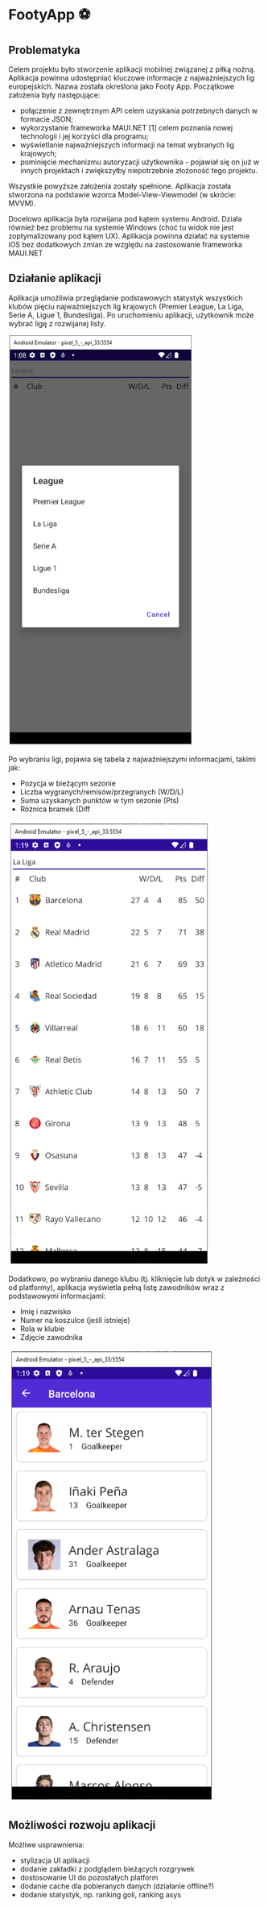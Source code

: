 # FootyApp ⚽

## Problematyka
Celem projektu było stworzenie aplikacji mobilnej związanej z piłką nożną. Aplikacja
powinna udostępniać kluczowe informacje z najważniejszych lig europejskich.
Nazwa została określona jako Footy App.
Początkowe założenia były następujące:
- połączenie z zewnętrznym API celem uzyskania potrzebnych danych
w formacie JSON;
- wykorzystanie frameworka MAUI.NET [1] celem poznania nowej technologii
i jej korzyści dla programu;
- wyświetlanie najważniejszych informacji na temat wybranych lig krajowych;
- pominięcie mechanizmu autoryzacji użytkownika - pojawiał się on już
w innych projektach i zwiększyłby niepotrzebnie złożoność tego projektu.

Wszystkie powyższe założenia zostały spełnione.
Aplikacja została stworzona na podstawie wzorca Model-View-Viewmodel
(w skrócie: MVVM).

Docelowo aplikacja była rozwijana pod kątem systemu Android. Działa również bez
problemu na systemie Windows (choć tu widok nie jest zoptymalizowany pod kątem
UX). Aplikacja powinna działać na systemie iOS bez dodatkowych zmian ze względu
na zastosowanie frameworka MAUI.NET

## Działanie aplikacji
Aplikacja umożliwia przeglądanie podstawowych statystyk wszystkich klubów pięciu
najważniejszych lig krajowych (Premier League, La Liga, Serie A, Ligue 1,
Bundesliga).
Po uruchomieniu aplikacji, użytkownik może wybrać ligę z rozwijanej listy.

![](https://github.com/Digislaw/FootyApp/blob/master/Screenshots/1.png)

Po wybraniu ligi, pojawia się tabela z najważniejszymi informacjami, takimi jak:
- Pozycja w bieżącym sezonie
- Liczba wygranych/remisów/przegranych (W/D/L)
- Suma uzyskanych punktów w tym sezonie (Pts)
- Różnica bramek (Diff

![](https://github.com/Digislaw/FootyApp/blob/master/Screenshots/2.png)

Dodatkowo, po wybraniu danego klubu (tj. kliknięcie lub dotyk w zależności od
platformy), aplikacja wyświetla pełną listę zawodników wraz z podstawowymi
informacjami:
- Imię i nazwisko
- Numer na koszulce (jeśli istnieje)
- Rola w klubie
- Zdjęcie zawodnika

![](https://github.com/Digislaw/FootyApp/blob/master/Screenshots/3.png)

## Możliwości rozwoju aplikacji
Możliwe usprawnienia:
- stylizacja UI aplikacji
- dodanie zakładki z podglądem bieżących rozgrywek
- dostosowanie UI do pozostałych platform
- dodanie cache dla pobieranych danych (działanie offline?)
- dodanie statystyk, np. ranking goli, ranking asys
